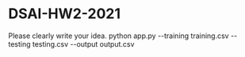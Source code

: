 # DSAI-HW2-2021

Please clearly write your idea.
python app.py --training training.csv --testing testing.csv --output output.csv
